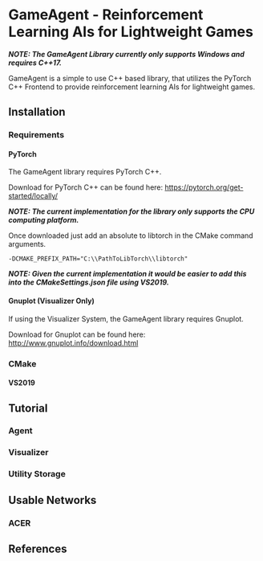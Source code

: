 # GameAgent - Reinforcement Learning AIs for Lightweight Games

***NOTE: The GameAgent Library currently only supports Windows and requires C++17.***

GameAgent is a simple to use C++ based library, that utilizes the PyTorch C++ Frontend to provide reinforcement learning AIs for lightweight games. 

## Installation

### Requirements

#### PyTorch

The GameAgent library requires PyTorch C++. 

Download for PyTorch C++ can be found here: https://pytorch.org/get-started/locally/

***NOTE: The current implementation for the library only supports the CPU computing platform.***

Once downloaded just add an absolute to libtorch in the CMake command arguments.

```
-DCMAKE_PREFIX_PATH="C:\\PathToLibTorch\\libtorch"
```

***NOTE: Given the current implementation it would be easier to add this into the CMakeSettings.json file using VS2019.***

#### Gnuplot (Visualizer Only)

If using the Visualizer System, the GameAgent library requires Gnuplot.

Download for Gnuplot can be found here: http://www.gnuplot.info/download.html

### CMake

#### VS2019

## Tutorial

### Agent

### Visualizer

### Utility Storage

## Usable Networks
### ACER

## References
